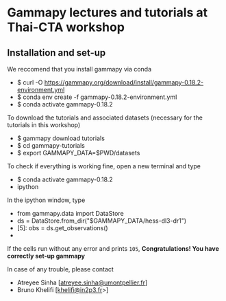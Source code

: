 
# Gammapy lectures and tutorials at Thai-CTA workshop

## Installation and set-up 

We reccomend that you install gammapy via conda

- $ curl -O https://gammapy.org/download/install/gammapy-0.18.2-environment.yml
- $ conda env create -f gammapy-0.18.2-environment.yml
- $ conda activate gammapy-0.18.2

To download the tutorials and associated datasets (necessary for the tutorials in this workshop)

- $ gammapy download tutorials
- $ cd gammapy-tutorials 
- $ export GAMMAPY_DATA=$PWD/datasets

To check if everything is working fine, open a new terminal and type

- $ conda activate gammapy-0.18.2 
- ipython

In the ipython window, type
- from gammapy.data import DataStore
- ds = DataStore.from_dir("$GAMMAPY_DATA/hess-dl3-dr1")
- [5]: obs = ds.get_observations()
- [6]: len(obs)

If the cells run without any error and prints `105`, **Congratulations! You have correctly set-up gammapy**

In case of any trouble, please contact
- Atreyee Sinha [atreyee.sinha@umontpellier.fr]
- Bruno Khelifi [khelifi@in2p3.fr>]
